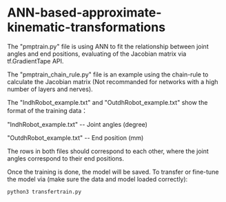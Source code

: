 # ANN-based-approximate-kinematic-transformations

The "pmptrain.py" file is using ANN to fit the relationship between joint angles and end positions, evaluating of the Jacobian matrix via  tf.GradientTape API.


The "pmptrain_chain_rule.py" file is an example using the chain-rule to calculate the Jacobian matrix (Not recommanded for networks with a high number of layers and nerves).


The "IndhRobot_example.txt" and "OutdhRobot_example.txt" show the format of the training data：

"IndhRobot_example.txt" -- Joint angles (degree)

"OutdhRobot_example.txt" -- End position (mm)

The rows in both files should correspond to each other, where the joint angles correspond to their end positions.


Once the training is done, the model will be saved. To transfer or fine-tune the model via (make sure the data and model loaded correctly):

    python3 transfertrain.py
